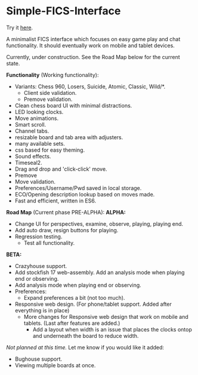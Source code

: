 # Simple-FICS-Interface
Try it <a href="https://cday-with-ai.github.io/Simple-FICS-Interface/" target="_blank">here</a>.

A minimalist FICS interface which focuses on easy game play and chat functionality. It should eventually work on mobile and tablet devices.

Currently, under construction. See the Road Map below for the current state.

**Functionality** (Working functionality):
- Variants: Chess 960, Losers, Suicide, Atomic, Classic, Wild/*.
  - Client side validation.
  - Premove validation.
- Clean chess board UI with minimal distractions.
- LED looking clocks.
- Move animations.
- Smart scroll.
- Channel tabs.
- resizable board and tab area with adjusters.
- many available sets.
- css based for easy theming.
- Sound effects.
- Timeseal2.
- Drag and drop and 'click-click' move.
- Premove
- Move validation.
- Preferences/Username/Pwd saved in local storage.
- ECO/Opening description lookup based on moves made.
- Fast and efficient, written in ES6.

**Road Map** (Current phase PRE-ALPHA):
**ALPHA:**
  - Change UI for perspectives, examine, observe, playing, playing end.
  - Add auto draw, resign buttons for playing.
  - Regression testing.
    - Test all functionality.
    
**BETA:**
- Crazyhouse support.
- Add stockfish 17 web-assembly. Add an analysis mode when playing end or observing.
- Add analysis mode when playing end or observing.
- Preferences:
  - Expand preferences a bit (not too much).
- Responsive web design. (For phone/tablet support. Added after everything is in place)
  - More changes for Responsive web design that work on mobile and tablets. (Last after features are added.)
    - Add a layout when width is an issue that places the clocks ontop and underneath the board to reduce width.


*Not planned at this time.* Let me know if you would like it added:
- Bughouse support.
- Viewing multiple boards at once.